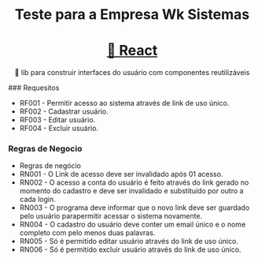 <h1 align="center">Teste para a Empresa Wk Sistemas</h1>
<h1 align="center">
    <a href="https://pt-br.reactjs.org/">🔗 React</a>
</h1>
<p align="center">🚀 lib para construir interfaces do usuário com componentes reutilizáveis</p>
### Requesitos

* RF001 - Permitir acesso ao sistema através de link de uso único.
* RF002 - Cadastrar usuário.
* RF003 - Editar usuário.
* RF004 - Excluir usuário.

### Regras de Negocio
* Regras de negócio
* RN001 - O Link de acesso deve ser invalidado após 01 acesso.
* RN002 - O acesso a conta do usuário é feito através do link gerado no momento do cadastro e deve ser invalidado e substituído por outro a cada login.
* RN003 - O programa deve informar que o novo link deve ser guardado pelo usuário parapermitir acessar o sistema novamente.
* RN004 - O cadastro do usuário deve conter um email único e o nome completo com pelo menos duas palavras.
* RN005 - Só é permitido editar usuário através do link de uso único.
* RN006 - Só é permitido excluir usuário através do link de uso único.
